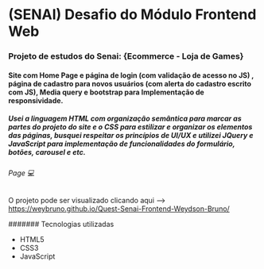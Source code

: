 # (SENAI) Desafio do Módulo Frontend Web 

### Projeto de estudos do Senai: {Ecommerce - Loja de Games}

#### Site com Home Page e página de login (com validação de acesso no JS) , página de cadastro para novos usuários (com alerta do cadastro escrito com JS), Media query e bootstrap para Implementação de responsividade. 

##### Usei a linguagem HTML com organização semântica para marcar as partes do projeto do site e o CSS para estilizar e organizar os elementos das páginas, busquei respeitar os princípios de UI/UX e utilizei JQuery e JavaScript para implementação de funcionalidades do formulário, botões, carousel e etc.

###### Page 💻
O projeto pode ser visualizado clicando aqui --> https://weybruno.github.io/Quest-Senai-Frontend-Weydson-Bruno/

####### Tecnologias utilizadas
- HTML5
- CSS3
- JavaScript

